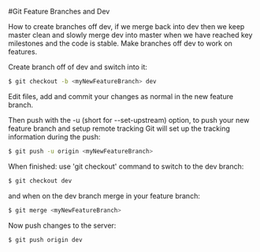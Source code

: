 #Git Feature Branches and Dev

How to create branches off dev, if we merge back into dev then we keep master clean and slowly merge dev into master when we have reached key milestones and the code is stable. Make branches off dev to work on features.

Create <MyNewFeatureBranch> branch off of dev and switch into it:

```bash
$ git checkout -b <myNewFeatureBranch> dev
```

Edit files, add and commit your changes as normal in the new feature branch.

Then push with the -u (short for --set-upstream) option, to push your new feature branch and setup remote tracking Git will set up the tracking information during the push:

```bash
$ git push -u origin <myNewFeatureBranch>
```

When finished: use 'git checkout' command to switch to the dev branch:

```bash
$ git checkout dev
```

and when on the dev branch merge in your feature branch:

```bash
$ git merge <myNewFeatureBranch>
```

Now push changes to the server:

```bash
$ git push origin dev
```
